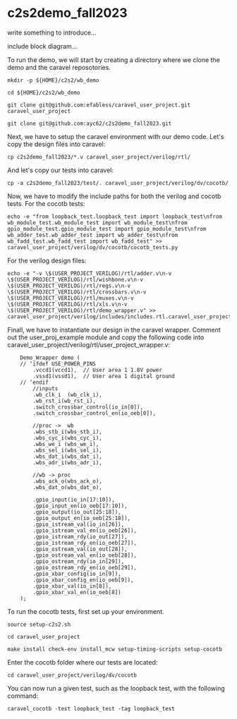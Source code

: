# c2s2demo_fall2023

write something to introduce...

include block diagram...

To run the demo, we will start by creating a directory where we clone the demo and the caravel reposotories.<br />
```
mkdir -p ${HOME}/c2s2/wb_demo
```
```
cd ${HOME}/c2s2/wb_demo
```
```
git clone git@github.com:efabless/caravel_user_project.git caravel_user_project
```
```
git clone git@github.com:ayc62/c2s2demo_fall2023.git
```

Next, we have to setup the caravel environment with our demo code. Let's copy the design files into caravel:<br />
```
cp c2s2demo_fall2023/*.v caravel_user_project/verilog/rtl/
```

And let's copy our tests into caravel:<br />
```
cp -a c2s2demo_fall2023/test/. caravel_user_project/verilog/dv/cocotb/
```

Now, we have to modify the include paths for both the verilog and cocotb tests. For the cocotb tests:<br />
```
echo -e "from loopback_test.loopback_test import loopback_test\nfrom wb_module_test.wb_module_test import wb_module_test\nfrom gpio_module_test.gpio_module_test import gpio_module_test\nfrom wb_adder_test.wb_adder_test import wb_adder_test\nfrom wb_fadd_test.wb_fadd_test import wb_fadd_test" >> caravel_user_project/verilog/dv/cocotb/cocotb_tests.py
```

For the verilog design files:<br />
```
echo -e "-v \$(USER_PROJECT_VERILOG)/rtl/adder.v\n-v \$(USER_PROJECT_VERILOG)/rtl/wishbone.v\n-v \$(USER_PROJECT_VERILOG)/rtl/regs.v\n-v \$(USER_PROJECT_VERILOG)/rtl/crossbars.v\n-v \$(USER_PROJECT_VERILOG)/rtl/muxes.v\n-v \$(USER_PROJECT_VERILOG)/rtl/xls.v\n-v \$(USER_PROJECT_VERILOG)/rtl/demo_wrapper.v" >> caravel_user_project/verilog/includes/includes.rtl.caravel_user_project
```

Finall, we have to instantiate our design in the caravel wrapper. Comment out the user_proj_example module and copy the following code into caravel_user_project/verilog/rtl/user_project_wrapper.v:<br />


```
    Demo_Wrapper demo (
    // ‘ifdef USE_POWER_PINS
        .vccd1(vccd1),	// User area 1 1.8V power
    	.vssd1(vssd1),	// User area 1 digital ground
    // ‘endif
        //inputs
        .wb_clk_i  (wb_clk_i),
        .wb_rst_i(wb_rst_i),
        .switch_crossbar_control(io_in[0]),
        .switch_crossbar_control_en(io_oeb[0]),

        //proc ->  wb
        .wbs_stb_i(wbs_stb_i),
        .wbs_cyc_i(wbs_cyc_i),
        .wbs_we_i (wbs_we_i),
        .wbs_sel_i(wbs_sel_i),
        .wbs_dat_i(wbs_dat_i),
        .wbs_adr_i(wbs_adr_i),

        //wb -> proc
        .wbs_ack_o(wbs_ack_o),
        .wbs_dat_o(wbs_dat_o),

        .gpio_input(io_in[17:10]),
        .gpio_input_en(io_oeb[17:10]),
        .gpio_output(io_out[25:18]),
        .gpio_output_en(io_oeb[25:18]),
        .gpio_istream_val(io_in[26]),
        .gpio_istream_val_en(io_oeb[26]),
        .gpio_istream_rdy(io_out[27]),
        .gpio_istream_rdy_en(io_oeb[27]),
        .gpio_ostream_val(io_out[28]),
        .gpio_ostream_val_en(io_oeb[28]),
        .gpio_ostream_rdy(io_in[29]),
        .gpio_ostream_rdy_en(io_oeb[29]),
        .gpio_xbar_config(io_in[9]),
        .gpio_xbar_config_en(io_oeb[9]),
        .gpio_xbar_val(io_in[8]),
        .gpio_xbar_val_en(io_oeb[8])
    );
```

To run the cocotb tests, first set up your environment.
```
source setup-c2s2.sh
```
```
cd caravel_user_project
```
```
make install check-env install_mcw setup-timing-scripts setup-cocotb
```

Enter the cocotb folder where our tests are located:
```
cd caravel_user_project/verilog/dv/cocotb
```

You can now run a given test, such as the loopback test, with the following command:
```
caravel_cocotb -test loopback_test -tag loopback_test
```
